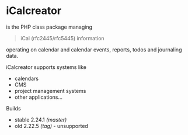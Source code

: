 # iCalcreator

is the PHP class package managing

> iCal (rfc2445/rfc5445) information

operating on calendar and
calendar events, reports, todos and journaling data.

iCalcreator supports systems like
 * calendars
 * CMS
 * project management systems
 * other applications...

Builds
- stable 2.24.1 *(master)*
- old 2.22.5 *(tag)* - unsupported
